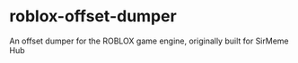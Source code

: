 # roblox-offset-dumper
An offset dumper for the ROBLOX game engine, originally built for SirMeme Hub
